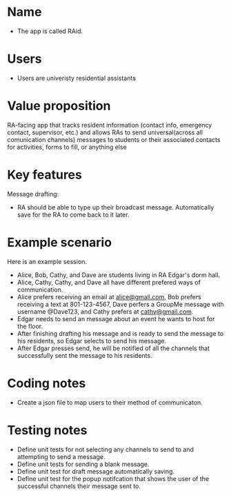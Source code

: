 # Name

- The app is called RAid.

# Users

- Users are univeristy residential assistants 

# Value proposition

RA-facing app that  tracks resident information (contact info, emergency contact, supervisor, etc.) and allows RAs to send universal(across all comunication channels) messages to students or their associated contacts for activities, forms to fill, or anything else 

# Key features
Message drafting: 
- RA should be able to type up their broadcast message. Automatically save for the RA to come back to it later. 

# Example scenario

Here is an example session.

- Alice, Bob, Cathy, and Dave are students living in RA Edgar's dorm hall. 
- Alice, Cathy, Cathy, and Dave all have different prefered ways of communication.
- Alice prefers receiving an email at alice@gmail.com, Bob prefers receiving a text at 801-123-4567, Dave perfers a GroupMe message with username @Dave123, and Cathy prefers at cathy@gmail.com. 
- Edgar needs to send an message about an event he wants to host for the floor. 
- After finishing drafting his message and is ready to send the message to his residents, so Edgar selects to send his message. 
- After Edgar presses send, he will be notified of all the channels that successfully sent the message to his residents.

# Coding notes

- Create a json file to map users to their method of communicaton. 

# Testing notes
- Define unit tests for not selecting any channels to send to and attempting to send a message.
- Define unit tests for sending a blank message.
- Define unit test for draft message automatically saving. 
- Define unit test for the popup notifcation that shows the user of the successful channels their message sent to. 
